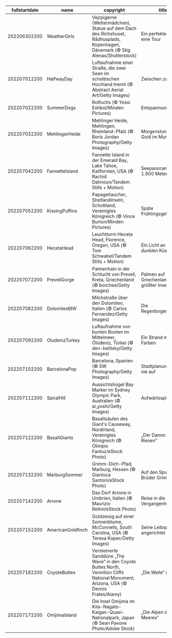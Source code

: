 |fullstartdate|name|copyright|title|image|
|--|--|--|--|--|
202206302200|WeatherGirls|Vejrpigerne (Wettermädchen), Statue auf dem Dach des Richshuset, Rådhusplads, Kopenhagen, Dänemark (© Stig Alenas/Shutterstock)|Ein perfekter Tag für eine Tour|![](/de-DE/2022/07/202206302200WeatherGirls.jpg)|
202207012200|HalfwayDay|Luftaufnahme einer Straße, die zwei Seen im schottischen Hochland trennt (© Abstract Aerial Art/Getty Images)|Zwischen zwei Seen|![](/de-DE/2022/07/202207012200HalfwayDay.jpg)|
202207022200|SummerDogs|Rotfuchs (© Yossi Eshbol/Minden Pictures)|Entspannungsübung|![](/de-DE/2022/07/202207022200SummerDogs.jpg)|
202207032200|MehlingerHeide|Mehlinger Heide, Mehlingen, Rheinland-Pfalz (© Boris Jordan Photography/Getty Images)|Morgenstund‘ hat Gold im Mund|![](/de-DE/2022/07/202207032200MehlingerHeide.jpg)|
202207042200|FannetteIsland|Fannette Island in der Emerald Bay, Lake Tahoe, Kalifornien, USA (© Rachid Dahnoun/Tandem Stills + Motion)|Seepanorama auf 1.900 Metern Höhe|![](/de-DE/2022/07/202207042200FannetteIsland.jpg)|
202207052200|KissingPuffins|Papageitaucher, Shetlandinseln, Schottland, Vereinigtes Königreich (© Vince Burton/Minden Pictures)|Späte Frühlingsgefühle|![](/de-DE/2022/07/202207052200KissingPuffins.jpg)|
202207062200|HecetaHead|Leuchtturm Heceta Head, Florence, Oregon, USA (© Tom Schwabel/Tandem Stills + Motion)|Ein Licht an der dunklen Küste|![](/de-DE/2022/07/202207062200HecetaHead.jpg)|
202207072200|PreveliGorge|Palmenhain in der Schlucht von Preveli, Kreta, Griechenland (© borchee/Getty Images)|Palmen auf Griechenlands größter Insel|![](/de-DE/2022/07/202207072200PreveliGorge.jpg)|
202207082200|DolomitesMW|Milchstraße über den Dolomiten, Italien (© Carlos Fernandez/Getty Images)|Die Regenbogenbrücke|![](/de-DE/2022/07/202207082200DolomitesMW.jpg)|
202207092200|OludenizTurkey|Luftaufnahme von bunten Booten im Mittelmeer, Ölüdeniz, Türkei (© den-belitsky/Getty Images)|Ein Strand mit vielen Farben|![](/de-DE/2022/07/202207092200OludenizTurkey.jpg)|
202207102200|BarcelonaPop|Barcelona, Spanien (© SW Photography/Getty Images)|Stadtplanung hört nie auf|![](/de-DE/2022/07/202207102200BarcelonaPop.jpg)|
202207112200|SpiralHill|Aussichtshügel Bay Marker im Sydney Olympic Park, Australien (© ai_yoshi/Getty Images)|Aufwärtsspirale|![](/de-DE/2022/07/202207112200SpiralHill.jpg)|
202207122200|BasaltGiants|Basaltsäulen des Giant's Causeway, Nordirland, Vereinigtes Königreich (© Olimpio Fantuz/eStock Photo)|„Der Damm des Riesen“|![](/de-DE/2022/07/202207122200BasaltGiants.jpg)|
202207132200|MarburgSommer|Grimm-Dich-Pfad, Marburg, Hessen (© Gianluca Santoni/eStock Photo)|Auf den Spuren der Brüder Grimm|![](/de-DE/2022/07/202207132200MarburgSommer.jpg)|
202207142200|Arrone|Das Dorf Arrone in Umbrien, Italien (© Maurizio Rellini/eStock Photo)|Reise in die Vergangenheit|![](/de-DE/2022/07/202207142200Arrone.jpg)|
202207152200|AmericanGoldfinch|Goldzeisig auf einer Sonnenblume, McConnells, South Carolina, USA (© Teresa Kopec/Getty Images)|Seine Leibspeise ist angerichtet|![](/de-DE/2022/07/202207152200AmericanGoldfinch.jpg)|
202207162200|CoyoteButtes|Versteinerte Sanddüne „The Wave“ in den Coyote Buttes North, Vermilion Cliffs National Monument, Arizona, USA (© Dennis Frates/Alamy)|„Die Welle“ reiten|![](/de-DE/2022/07/202207162200CoyoteButtes.jpg)|
202207172200|OmijimaIsland|Die Insel Omijima im Kita-Nagato-Kaigan-Quasi-Nationalpark, Japan (© Sean Pavone Photo/Adobe Stock)|„Die Alpen des Meeres“|![](/de-DE/2022/07/202207172200OmijimaIsland.jpg)|
